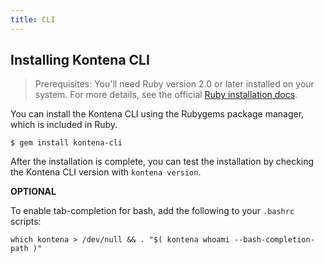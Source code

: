 ```yaml
---
title: CLI
---
```


## Installing Kontena CLI

> Prerequisites: You'll need Ruby version 2.0 or later installed on your system. For more details, see the official [Ruby installation docs](https://www.ruby-lang.org/en/documentation/installation/).


You can install the Kontena CLI using the Rubygems package manager, which is included in Ruby.

```
$ gem install kontena-cli
```

After the installation is complete, you can test the installation by checking the Kontena CLI version with `kontena version`.

**OPTIONAL**

To enable tab-completion for bash, add the following to your `.bashrc` scripts:

```
which kontena > /dev/null && . "$( kontena whoami --bash-completion-path )"
```
